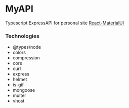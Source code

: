 # MyAPI
Typescript ExpressAPI for personal site [React-MaterialUI](https://github.com/esarnb/React_MaterialUI)

### Technologies
* @types/node
* colors
* compression
* cors
* curl
* express
* helmet
* is-gif
* mongoose
* multer
* vhost
